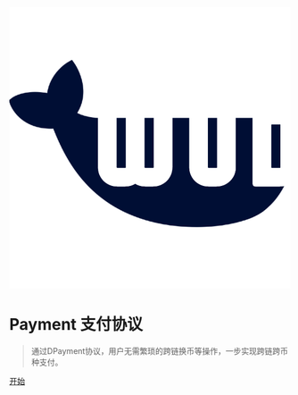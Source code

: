![logo](wud_logo.png)

# **Payment 支付协议**

> 通过DPayment协议，用户无需繁琐的跨链换币等操作，一步实现跨链跨币种支付。

[开始](zh-CN/getStart)




